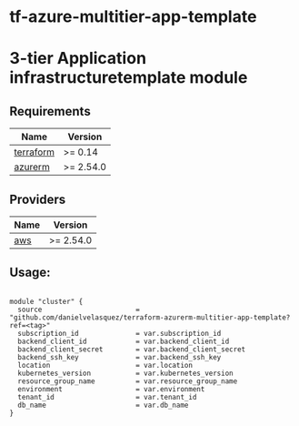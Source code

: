 # tf-azure-multitier-app-template
# 3-tier Application infrastructuretemplate module

## Requirements

| Name | Version |
|------|---------|
| <a name="requirement_terraform"></a> [terraform](#requirement\_terraform) | >= 0.14 |
| <a name="requirement_azurerm"></a> [azurerm](#requirement\_azurerm) | >= 2.54.0 |

## Providers

| Name | Version |
|------|---------|
| <a name="provider_azurerm"></a> [aws](#provider\_azurerm) | >= 2.54.0 |

## Usage:
~~~

module "cluster" {
  source                       = "github.com/danielvelasquez/terraform-azurerm-multitier-app-template?ref=<tag>"
  subscription_id              = var.subscription_id
  backend_client_id            = var.backend_client_id
  backend_client_secret        = var.backend_client_secret
  backend_ssh_key              = var.backend_ssh_key
  location                     = var.location
  kubernetes_version           = var.kubernetes_version
  resource_group_name          = var.resource_group_name
  environment                  = var.environment
  tenant_id                    = var.tenant_id 
  db_name                      = var.db_name
}

~~~